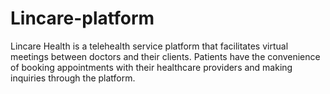 # Lincare-platform
Lincare Health is a telehealth service platform that facilitates virtual meetings between doctors and their clients. Patients have the convenience of booking appointments with their healthcare providers and making inquiries through the platform.
